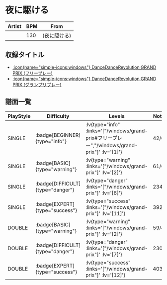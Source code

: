 # 夜に駆ける

|Artist|BPM|From|
|------|---|----|
||130|(夜に駆ける)|

## 収録タイトル

- [ :icon{name="simple-icons:windows"} DanceDanceRevolution GRAND PRIX (フリープレー)](/windows/grand-prix#フリープレー)
- [ :icon{name="simple-icons:windows"} DanceDanceRevolution GRAND PRIX (グランプリプレー)](/windows/grand-prix)

## 譜面一覧

|PlayStyle|Difficulty|Levels|Notes|Movie|
|---------|----------|------|-----|-----|
|SINGLE| :badge[BEGINNER]{type="info"} | :lv{type="info" :links='["/windows/grand-prix#フリープレー","/windows/grand-prix"]' :lv='[1]'} |42/0||
|SINGLE| :badge[BASIC]{type="warning"} | :lv{type="warning" :links='["/windows/grand-prix"]' :lv='[2]'} |61/6||
|SINGLE| :badge[DIFFICULT]{type="danger"} | :lv{type="danger" :links='["/windows/grand-prix"]' :lv='[6]'} |234/2||
|SINGLE| :badge[EXPERT]{type="success"} | :lv{type="success" :links='["/windows/grand-prix"]' :lv='[11]'} |392/4||
|DOUBLE| :badge[BASIC]{type="warning"} | :lv{type="warning" :links='["/windows/grand-prix"]' :lv='[2]'} |59/4||
|DOUBLE| :badge[DIFFICULT]{type="danger"} | :lv{type="danger" :links='["/windows/grand-prix"]' :lv='[7]'} |230/2||
|DOUBLE| :badge[EXPERT]{type="success"} | :lv{type="success" :links='["/windows/grand-prix"]' :lv='[12]'} |403/2||
